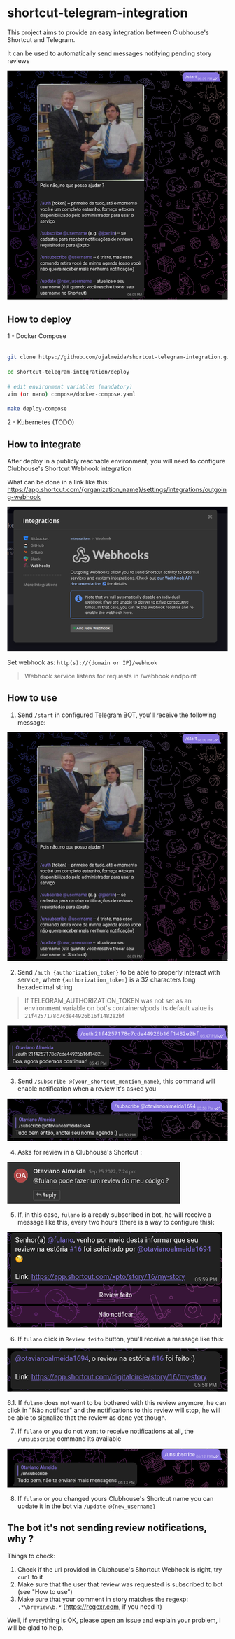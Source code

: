 # shortcut-telegram-integration

This project aims to provide an easy integration between Clubhouse's Shortcut and Telegram.

It can be used to automatically send messages notifying pending story reviews


![](images/main.png)

## How to deploy

1 - Docker Compose

```bash

git clone https://github.com/ojalmeida/shortcut-telegram-integration.git

cd shortcut-telegram-integration/deploy

# edit environment variables (mandatory)
vim (or nano) compose/docker-compose.yaml

make deploy-compose

```

2 - Kubernetes (TODO)

## How to integrate

After deploy in a publicly reachable environment, you will need to configure Clubhouse's Shortcut Webhook integration

What can be done in a link like this: https://app.shortcut.com/{organization_name}/settings/integrations/outgoing-webhook

![img.png](images/webhook.png)

Set webhook as: `http(s)://{domain or IP}/webhook`

> Webhook service listens for requests in /webhook endpoint

## How to use

1. Send `/start` in configured Telegram BOT, you'll receive the following message:

![](images/main.png)

2. Send `/auth {authorization_token}` to be able to properly interact with service, where `{authorization_token}` is a 32 characters long hexadecimal string

> If TELEGRAM_AUTHORIZATION_TOKEN was not set as an environment variable on bot's containers/pods its default value is `21f4257178c7cde44926b16f1482e2bf`

![img.png](images/auth.png)

3. Send `/subscribe @{your_shortcut_mention_name}`, this command will enable notification when a review it's asked you

![img.png](images/sub.png)

4. Asks for review in a Clubhouse's Shortcut :

![img.png](images/review-request.png)

5. If, in this case, `fulano` is already subscribed in bot, he will receive a message like this, every two hours (there is a way to configure this):

![img.png](images/review-notification.png)

6. If `fulano` click in `Review feito` button, you'll receive a message like this:

![img.png](images/review-done.png)

6.1. If `fulano` does not want to be bothered with this review anymore, he can click in "Não notificar" and the notifications to this review will stop, he will be able to signalize that the review as done yet though.

7. If `fulano` or you do not want to receive notifications at all, the `/unsubscribe` command its available

![](images/unsubscribe.png)

8. If `fulano` or you changed yours Clubhouse's Shortcut name you can update it in the bot via `/update @{new_username}`

## The bot it's not sending review notifications, why ?

Things to check:

1. Check if the url provided in Clubhouse's Shortcut Webhook is right, try `curl` to it
2. Make sure that the user that review was requested is subscribed to bot (see "How to use") 
3. Make sure that your comment in story matches the regexp: `.*\breview\b.*` (https://regexr.com, if you need it)

Well, if everything is OK, please open an issue and explain your problem, I will be glad to help.
